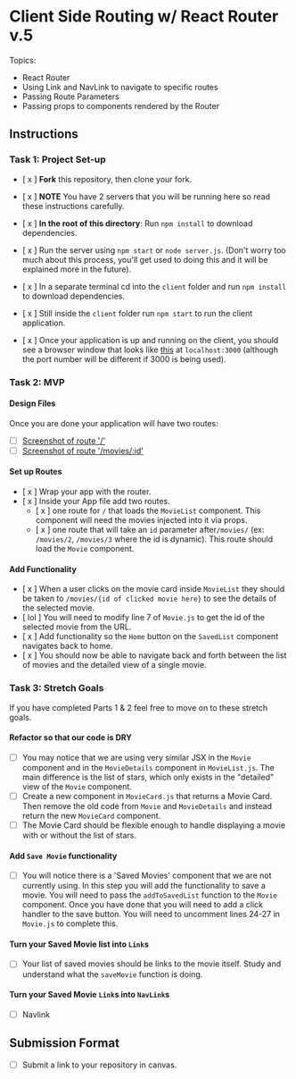 # Client Side Routing w/ React Router v.5

Topics:

* React Router
* Using Link and NavLink to navigate to specific routes
* Passing Route Parameters
* Passing props to components rendered by the Router

## Instructions

### Task 1: Project Set-up

* [ x ] **Fork** this repository, then clone your fork.
* [ x ] **NOTE** You have 2 servers that you will be running here so read these instructions carefully.
* [ x ] **In the root of this directory**: Run `npm install` to download dependencies.
* [ x ] Run the server using `npm start` or `node server.js`. (Don't worry too much about this process, you'll get used to doing this and it will be explained more in the future).
* [ x ] In a separate terminal cd into the `client` folder and run `npm install` to download dependencies.
* [ x ] Still inside the `client` folder run `npm start` to run the client application.

* [ x ] Once your application is up and running on the client, you should see a browser window that looks like [this](https://tk-assets.lambdaschool.com/c6b3e8d8-afe0-4663-82da-60b1de76f649_movies-home.png) at `localhost:3000` (although the port number will be different if 3000 is being used).

### Task 2: MVP

#### Design Files

Once you are done your application will have two routes:

* [ ] [Screenshot of route '/'](https://tk-assets.lambdaschool.com/b9ced241-681f-432a-9047-ef2ba7e34946_first-route.png)
* [ ] [Screenshot of route '/movies/:id'](https://tk-assets.lambdaschool.com/06f9f448-2804-4b4a-9408-41904af96a4e_second-route.png)

#### Set up Routes

* [ x ] Wrap your app with the router.
* [ x ] Inside your App file add two routes.
  * [ x ] one route for `/` that loads the `MovieList` component. This component will need the movies injected into it via props.
  * [ x ] one route that will take an `id` parameter after`/movies/` (ex: `/movies/2`, `/movies/3` where the id is dynamic). This route should load the `Movie` component.

#### Add Functionality

* [ x ] When a user clicks on the movie card inside `MovieList` they should be taken to `/movies/{id of clicked movie here}` to see the details of the selected movie.
* [ lol ] You will need to modify line 7 of `Movie.js` to get the id of the selected movie from the URL.
* [ x ] Add functionality so the `Home` button on the `SavedList` component navigates back to home.
* [ x ] You should now be able to navigate back and forth between the list of movies and the detailed view of a single movie.

### Task 3: Stretch Goals

If you have completed Parts 1 & 2 feel free to move on to these stretch goals.

#### Refactor so that our code is DRY

* [ ] You may notice that we are using very similar JSX in the `Movie` component and in the `MovieDetails` component in `MovieList.js`. The main difference is the list of stars, which only exists in the "detailed" view of the `Movie` component.
* [ ] Create a new component in `MovieCard.js` that returns a Movie Card. Then remove the old code from `Movie` and `MovieDetails` and instead return the new `MovieCard` component.
* [ ] The Movie Card should be flexible enough to handle displaying a movie with or without the list of stars.

#### Add `Save Movie` functionality

* [ ] You will notice there is a 'Saved Movies' component that we are not currently using. In this step you will add the functionality to save a movie. You will need to pass the `addToSavedList` function to the `Movie` component. Once you have done that you will need to add a click handler to the save button. You will need to uncomment lines 24-27 in `Movie.js` to complete this.

#### Turn your Saved Movie list into `Link`s

* [ ] Your list of saved movies should be links to the movie itself. Study and understand what the `saveMovie` function is doing.

#### Turn your Saved Movie `Link`s into `NavLink`s

* [ ] Navlink

## Submission Format

* [ ] Submit a link to your repository in canvas.
